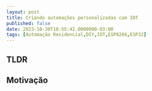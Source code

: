 ```yaml
---
layout: post
title: Criando automações personalizadas com IOT
published: false
date: 2023-10-30T18:55:42.0000000-03:00
tags: [Automação Residencial,DIY,IOT,ESP8266,ESP32]
---
```

## TLDR


<!--more-->
## Motivação

